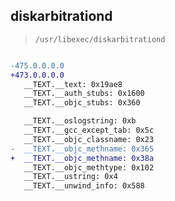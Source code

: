 ## diskarbitrationd

> `/usr/libexec/diskarbitrationd`

```diff

-475.0.0.0.0
+473.0.0.0.0
   __TEXT.__text: 0x19ae8
   __TEXT.__auth_stubs: 0x1600
   __TEXT.__objc_stubs: 0x360

   __TEXT.__oslogstring: 0xb
   __TEXT.__gcc_except_tab: 0x5c
   __TEXT.__objc_classname: 0x23
-  __TEXT.__objc_methname: 0x365
+  __TEXT.__objc_methname: 0x38a
   __TEXT.__objc_methtype: 0x102
   __TEXT.__ustring: 0x4
   __TEXT.__unwind_info: 0x588

```
